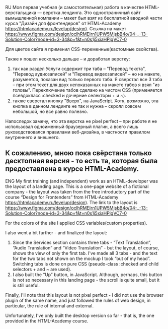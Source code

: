 RU
Моя первая учебная (и самостоятельная) работа в качестве HTML-верстальщика — верстка лендинга. Это одностраничный сайт вымышленной компании – макет был взят из бесплатной вводной части курса "Дизайн для фронтендеров" от HTML-Academy https://htmlacademy.ru/levelup/design). Ссылка на макет https://www.figma.com/design/oclhRMEIrn1UPW5MjsbB4o/04-_-13-Solution-Color?node-id=3-34&p=f&t=n0s1j5xiaHPigVC7-0 

Для цветов сайта я применил CSS-переменные(кастомные свойства).

Также я пошел несколько дальше – и доработал верстку:
1. так как раздел Услуги содержит три таба – "Перевод текста", "Перевод аудиозаписей" и "Перевод видеозаписей" – но на макете, разумеется, показан вид только первого таба. Я сверстал все 3 таба – при этом текст для двух непоказанных на макете табов я взял "из головы". Переключение табов сделано на чистом CSS (применяется псевдокласс :checked и дочерние селекторы + и ~).
2. также сверстал кнопку "Вверх", на JavaScript. Хотя, возможно, эта кнопка в данном лендинге не так и нужна – скролл совсем небольшой, но все равно полезно.

Напоследок замечу, что эта верстка не pixel perfect – при работе я не использовал одноименный браузерный плагин, а всего лишь руководствовался правилами веб-дизайна, в частности правилом внутреннего и внешнего.

К сожалению, мною пока свёрстана только десктопная версия - то есть та, которая была предоставлена в курсе  HTML-Academy. 
------------------------------

ENG
My first training (and independent) work as an HTML-developer was the layout of a landing page. This is a one-page website of a fictional company - the layout was taken from the free introductory part of the course “Design for Frontenders” from HTML-Academy https://htmlacademy.ru/levelup/design). The link to the layout is https://www.figma.com/design/oclhRMEIrn1UPW5MjsbB4o/04-_-13-Solution-Color?node-id=3-34&p=f&t=n0s1j5xiaHPigVC7-0 

For the colors of the site I applied CSS variables(custom properties).

I also went a bit further - and finalized the layout:
1. Since the Services section contains three tabs - “Text Translation”, “Audio Translation” and “Video Translation” - but the layout, of course, shows the view of only the first tab. I've made all 3 tabs - and the text for the two tabs not shown on the mockup I took “out of my head”. Switching tabs is done on pure CSS (pseudo-class :checked and child selectors + and ~ are used).
2. I also built the “Up” button, in JavaScript. Although, perhaps, this button is not so necessary in this landing page - the scroll is quite small, but it is still useful.

Finally, I'll note that this layout is not pixel perfect - I did not use the browser plugin of the same name, and just followed the rules of web design, in particular, the rule of internal and external.

Unfortunately, I've only built the desktop version so far - that is, the one provided in the HTML-Academy course. 

